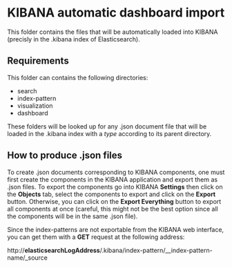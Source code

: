 KIBANA automatic dashboard import
=========

This folder contains the files that will be automatically loaded into KIBANA (precisly in the .kibana index of Elasticsearch).

Requirements
------------

This folder can contains the following directories:

 - search
 - index-pattern
 - visualization
 - dashboard

These folders will be looked up for any .json document file that will be loaded in the .kibana index with a _type_ according to its parent directory. 

How to produce .json files
--------------

To create .json documents corresponding to KIBANA components, one must first create the components in the KIBANA application and export them as .json files.
To export the components go into KIBANA __Settings__ then click on the __Objects__ tab, select the components to export and click on the __Export__ button.
Otherwise, you can click on the __Export Everything__ button to export all components at once (careful, this might not be the best option since all the components will be in the same .json file).

Since the index-patterns are not exportable from the KIBANA web interface, you can get them with a __GET__ request at the following address:

http://__elasticsearchLogAddress__/.kibana/index-pattern/__index-pattern-name/_source
